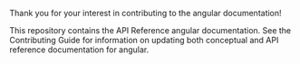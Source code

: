 Thank you for your interest in contributing to the angular documentation!

This repository contains the API Reference angular documentation. See the Contributing Guide for information on updating both conceptual and API reference documentation for angular.
